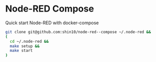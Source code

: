 # Node-RED Compose

Quick start Node-RED with docker-compose

```sh
git clone git@github.com:shin10/node-red--compose ~/.node-red &&
(
  cd ~/.node-red &&
  make setup &&
  make start
)
```
